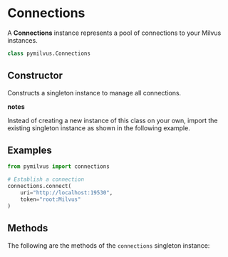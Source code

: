# Connections

A **Connections** instance represents a pool of connections to your Milvus instances.

```python
class pymilvus.Connections
```

## Constructor

Constructs a singleton instance to manage all connections. 

<div class="admonition note">

<p><b>notes</b></p>

<p>Instead of creating a new instance of this class on your own, import the existing singleton instance as shown in the following example.</p>

</div>

## Examples

```python
from pymilvus import connections    

# Establish a connection
connections.connect(
    uri="http://localhost:19530", 
    token="root:Milvus"
)  
```

## Methods

The following are the methods of the `connections` singleton instance: